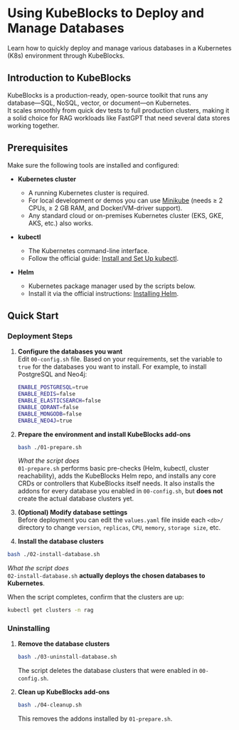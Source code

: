# Using KubeBlocks to Deploy and Manage Databases

Learn how to quickly deploy and manage various databases in a Kubernetes (K8s) environment through KubeBlocks.

## Introduction to KubeBlocks

KubeBlocks is a production-ready, open-source toolkit that runs any database—SQL, NoSQL, vector, or document—on Kubernetes.  
It scales smoothly from quick dev tests to full production clusters, making it a solid choice for RAG workloads like FastGPT that need several data stores working together.

## Prerequisites

Make sure the following tools are installed and configured:

* **Kubernetes cluster**  
  * A running Kubernetes cluster is required.  
  * For local development or demos you can use [Minikube](https://minikube.sigs.k8s.io/docs/start/) (needs ≥ 2 CPUs, ≥ 2 GB RAM, and Docker/VM-driver support).  
  * Any standard cloud or on-premises Kubernetes cluster (EKS, GKE, AKS, etc.) also works.

* **kubectl**  
  * The Kubernetes command-line interface.  
  * Follow the official guide: [Install and Set Up kubectl](https://kubernetes.io/docs/tasks/tools/#kubectl).

* **Helm**  
  * Kubernetes package manager used by the scripts below.  
  * Install it via the official instructions: [Installing Helm](https://helm.sh/docs/intro/install/).

## Quick Start

### Deployment Steps

1. **Configure the databases you want**  
    Edit `00-config.sh` file. Based on your requirements, set the variable to `true` for the databases you want to install. 
    For example, to install PostgreSQL and Neo4j:

   ```bash
   ENABLE_POSTGRESQL=true
   ENABLE_REDIS=false
   ENABLE_ELASTICSEARCH=false
   ENABLE_QDRANT=false
   ENABLE_MONGODB=false
   ENABLE_NEO4J=true
   ```

2. **Prepare the environment and install KubeBlocks add-ons**

   ```bash
   bash ./01-prepare.sh
   ```

   *What the script does*  
   `01-prepare.sh` performs basic pre-checks (Helm, kubectl, cluster reachability), adds the KubeBlocks Helm repo, and installs any core CRDs or controllers that KubeBlocks itself needs. It also installs the addons for every database you enabled in `00-config.sh`, but **does not** create the actual database clusters yet.

3. **(Optional) Modify database settings**  
   Before deployment you can edit the `values.yaml` file inside each `<db>/` directory to change `version`, `replicas`, `CPU`, `memory`, `storage size`, etc.

4. **Install the database clusters**

```bash
bash ./02-install-database.sh
```

*What the script does*  
`02-install-database.sh` **actually deploys the chosen databases to Kubernetes**.

When the script completes, confirm that the clusters are up:
```bash
kubectl get clusters -n rag
```

### Uninstalling

1. **Remove the database clusters**

   ```bash
   bash ./03-uninstall-database.sh
   ```

   The script deletes the database clusters that were enabled in `00-config.sh`.

2. **Clean up KubeBlocks add-ons**

   ```bash
   bash ./04-cleanup.sh
   ```

   This removes the addons installed by `01-prepare.sh`.
